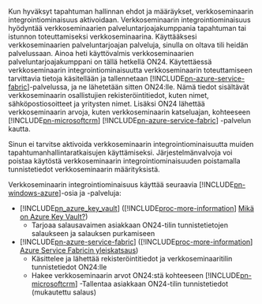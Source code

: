 Kun hyväksyt tapahtuman hallinnan ehdot ja määräykset, verkkoseminaarin integrointiominaisuus aktivoidaan. Verkkoseminaarin integrointiominaisuus hyödyntää verkkoseminaarien palveluntarjoajakumppania tapahtuman tai istunnon toteuttamiseksi verkkoseminaarina. Käyttääksesi verkkoseminaarien palveluntarjoajan palveluja, sinulla on oltava tili heidän palvelussaan. Ainoa heti käyttövalmis verkkoseminaarien palveluntarjoajakumppani on tällä hetkellä ON24. Käytettäessä verkkoseminaarin integrointiominaisuutta verkkoseminaarin toteuttamiseen tarvittavia tietoja käsitellään ja tallennetaan [!INCLUDE[pn-azure-service-fabric](../includes/pn-azure-service-fabric.md)]-palvelussa, ja ne lähetetään sitten ON24:lle. Nämä tiedot sisältävät verkkoseminaarin osallistujien rekisteröintitiedot, kuten nimet, sähköpostiosoitteet ja yritysten nimet. Lisäksi ON24 lähettää verkkoseminaarin arvoja, kuten verkkoseminaarin katseluajan, kohteeseen [!INCLUDE[pn-microsoftcrm](../includes/pn-microsoftcrm.md)] [!INCLUDE[pn-azure-service-fabric](../includes/pn-azure-service-fabric.md)] -palvelun kautta.

Sinun ei tarvitse aktivoida verkkoseminaarin integrointiominaisuutta muiden tapahtumanhallintaratkaisujen käyttämiseksi. Järjestelmänvalvoja voi poistaa käytöstä verkkoseminaarin integrointiominaisuuden poistamalla tunnistetiedot verkkoseminaarin määrityksistä.

Verkkoseminaarin integrointiominaisuus käyttää seuraavia [!INCLUDE[pn-windows-azure](../includes/pn-windows-azure.md)]-osia ja -palveluja:

- [!INCLUDE[pn_azure_key_vault](../includes/pn_azure_key_vault.md)] ([!INCLUDE[proc-more-information](../includes/proc-more-information.md)] [Mikä on Azure Key Vault?](https://docs.microsoft.com/azure/key-vault/key-vault-whatis))
  - Tarjoaa salausavaimen asiakkaan ON24-tilin tunnistetietojen salaukseen ja salauksen purkamiseen
- [!INCLUDE[pn-azure-service-fabric](../includes/pn-azure-service-fabric.md)] ([!INCLUDE[proc-more-information](../includes/proc-more-information.md)] [Azure Service Fabricin yleiskatsaus](https://docs.microsoft.com/azure/service-fabric/service-fabric-overview))
  - Käsittelee ja lähettää rekisteröintitiedot ja verkkoseminaaritilin tunnistetiedot ON24:lle
  - Hakee verkkoseminaarin arvot ON24:stä kohteeseen [!INCLUDE[pn-microsoftcrm](../includes/pn-microsoftcrm.md)] -Tallentaa asiakkaan ON24-tilin tunnistetiedot (mukautettu salaus)